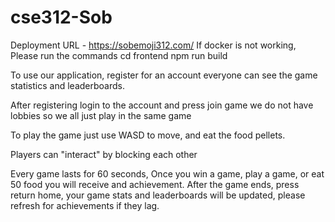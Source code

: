 # cse312-Sob
Deployment URL - https://sobemoji312.com/
If docker is not working, Please run the commands
cd frontend
npm run build

To use our application, register for an account everyone can see the game statistics and leaderboards.

After registering login to the account and press join game we do not have lobbies so we all just play in the same game 

To play the game just use WASD to move, and eat the food pellets.

Players can "interact" by blocking each other

Every game lasts for 60 seconds, Once you win a game, play a game, or eat 50 food you will receive and achievement. After the game ends, press return home, your game stats and leaderboards will be updated, please refresh for achievements if they lag.

